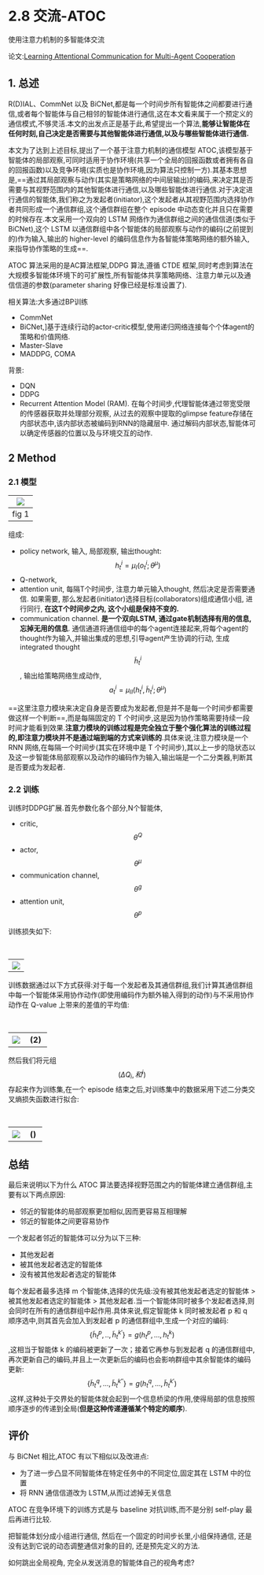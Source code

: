 # 2.8 交流-ATOC

使用注意力机制的多智能体交流

论文:[Learning Attentional Communication for Multi-Agent Cooperation](http://papers.nips.cc/paper/7956-learning-attentional-communication-for-multi-agent-cooperation.pdf)


## 1. 总述

R(D)IAL、CommNet 以及 BiCNet,都是每一个时间步所有智能体之间都要进行通信,或者每个智能体与自己相邻的智能体进行通信,这在本文看来属于一个预定义的通信模式,不够灵活.本文的出发点正是基于此,希望提出一个算法,**能够让智能体在任何时刻,自己决定是否需要与其他智能体进行通信,以及与哪些智能体进行通信.**

本文为了达到上述目标,提出了一个基于注意力机制的通信模型 ATOC,该模型基于智能体的局部观察,可同时适用于协作环境(共享一个全局的回报函数或者拥有各自的回报函数)以及竞争环境(实质也是协作环境,因为算法只控制一方).其基本思想是,==通过其局部观察与动作(其实是策略网络的中间层输出)的编码,来决定其是否需要与其视野范围内的其他智能体进行通信,以及哪些智能体进行通信.对于决定进行通信的智能体,我们称之为发起者(initiator),这个发起者从其视野范围内选择协作者共同形成一个通信群组,这个通信群组在整个 episode 中动态变化并且只在需要的时候存在.本文采用一个双向的 LSTM 网络作为通信群组之间的通信信道(类似于 BiCNet),这个 LSTM 以通信群组中各个智能体的局部观察与动作的编码(之前提到的)作为输入,输出的 higher-level 的编码信息作为各智能体策略网络的额外输入,来指导协作策略的生成==.

ATOC 算法采用的是AC算法框架,DDPG 算法,遵循 CTDE 框架,同时考虑到算法在大规模多智能体环境下的可扩展性,所有智能体共享策略网络、注意力单元以及通信信道的参数(parameter sharing 好像已经是标准设置了).

相关算法:大多通过BP训练
- CommNet
- BiCNet,]基于连续行动的actor-critic模型,使用递归网络连接每个个体agent的策略和价值网络.
- Master-Slave
- MADDPG, COMA

背景:
- DQN 
- DDPG
- Recurrent Attention Model (RAM). 在每个时间步,代理智能体通过带宽受限的传感器获取并处理部分观察, 从过去的观察中提取的glimpse feature存储在内部状态中,该内部状态被编码到RNN的隐藏层中. 通过解码内部状态,智能体可以确定传感器的位置以及与环境交互的动作.

## 2 Method

### 2.1 模型

| ![](img/2020-10-24-15-54-46.png) |
| :------------------------------: |
|              fig 1               |


组成:
- policy network, 输入, 局部观察, 输出thought: $$ h_t^i = \mu_I(o_t^i; \theta^\mu)$$
- Q-network, 
- attention unit, 每隔T个时间步, 注意力单元输入thought, 然后决定是否需要通信. 如果需要, 那么发起者(initiator)选择目标(collaborators)组成通信小组, 进行同行, **在这T个时间步之内, 这个小组是保持不变的.**
- communication channel. **是一个双向LSTM, 通过gate机制选择有用的信息,忘掉无用的信息**. 通信通道将通信组中的每个agent连接起来,将每个agent的thought作为输入,并输出集成的思想,引导agent产生协调的行动, 生成integrated thought $$\widetilde{h}_t^i $$ , 输出给策略网络生成动作, $$a_t^i = \mu_{II}(h_t^i, \widetilde{h}_t^i; \theta^\mu) $$


==这里注意力模块来决定自身是否要成为发起者,但是并不是每一个时间步都需要做这样一个判断==,而是每隔固定的 T 个时间步,这是因为协作策略需要持续一段时间才能看到效果.**注意力模块的训练过程是完全独立于整个强化算法的训练过程的,即注意力模块并不是通过端到端的方式来训练的**.具体来说,注意力模块是一个 RNN 网络,在每隔一个时间步(其实在环境中是 T 个时间步),其以上一步的隐状态以及这一步智能体局部观察以及动作的编码作为输入,输出端是一个二分类器,判断其是否要成为发起者.

### 2.2 训练
训练时DDPG扩展.首先参数化各个部分,N个智能体,
- critic, $$\theta^Q $$
- actor, $$\theta^\mu $$
- communication channel, $$\theta^g $$ 
- attention unit, $$\theta^p $$

训练损失如下:

<table>
    <tr>
         <th><img src="img/2020-10-26-15-31-57.png" ></th>
    </tr>
</table>

训练数据通过以下方式获得:对于每一个发起者及其通信群组,我们计算其通信群组中每一个智能体采用协作动作(即使用编码作为额外输入得到的动作)与不采用协作动作在 Q-value 上带来的差值的平均值:


<table>
    <tr>
         <th><img src="img/2020-10-26-15-32-51.png" ></th>
        <th> (2) </th>
    </tr>
</table>


然后我们将元组 $$(\Delta Q_i,和^i)$$ 存起来作为训练集,在一个 episode 结束之后,对训练集中的数据采用下述二分类交叉熵损失函数进行拟合:


<table>
    <tr>
         <th><img src="img/2020-10-26-15-33-52.png" ></th>
        <th> () </th>
    </tr>
</table>


## 总结

最后来说明以下为什么 ATOC 算法要选择视野范围之内的智能体建立通信群组,主要有以下两点原因:

- 邻近的智能体的局部观察更加相似,因而更容易互相理解
- 邻近的智能体之间更容易协作

一个发起者邻近的智能体可以分为以下三种:
- 其他发起者
- 被其他发起者选定的智能体
- 没有被其他发起者选定的智能体

每个发起者最多选择 m 个智能体,选择的优先级:没有被其他发起者选定的智能体 > 被其他发起者选定的智能体 > 其他发起者.当一个智能体同时被多个发起者选择,则会同时在所有的通信群组中起作用.具体来说,假定智能体 k 同时被发起者 p 和 q 顺序选中,则其首先会加入到发起者 p 的通信群组中,生成一个对应的编码:$$\{\widetilde{h}_t^p,..,\widetilde{h}_t^{k'} \}= g(h_t^p,...,h_t^k) $$,这相当于智能体 k 的编码被更新了一次；接着它再参与到发起者 q 的通信群组中,再次更新自己的编码,并且上一次更新后的编码也会影响群组中其余智能体的编码更新:$$\{\widetilde{h}_t^q,...,\widetilde{h}_t^{k''} \}=g(h_t^q,...,\widetilde{h}_t^{k'}) $$.这样,这种处于交界处的智能体就会起到一个信息桥梁的作用,使得局部的信息按照顺序逐步的传递到全局(**但是这种传递遵循某个特定的顺序**).

## 评价

与 BiCNet 相比,ATOC 有以下相似以及改进点:
- 为了进一步凸显不同智能体在特定任务中的不同定位,固定其在 LSTM 中的位置
- 将 RNN 通信信道改为 LSTM,从而过滤掉无关信息

ATOC 在竞争环境下的训练方式是与 baseline 对抗训练,而不是分别 self-play 最后再进行比较.


把智能体划分成小组进行通信, 然后在一个固定的时间步长里,小组保持通信, 还是没有达到它说的动态调整通信对象的目的, 还是预先定义的方法.

如何跳出全局视角, 完全从发送消息的智能体自己的视角考虑?